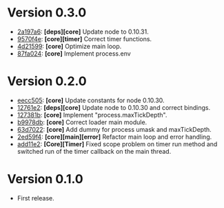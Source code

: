 # Version 0.3.0
* [2a197a6](https://github.com/killmag10/nodeschnaps/commit/2a197a6fdf9842e53f4bf606ce03c5d176bff9f1): **[deps][core]** Update node to 0.10.31.
* [9570f4e](https://github.com/killmag10/nodeschnaps/commit/9570f4e27d697f90f1d340618b485c51b951d0a3): **[core][timer]** Correct timer functions.
* [4d21599](https://github.com/killmag10/nodeschnaps/commit/4d21599706ade6f6db01077ae2f0528f4a19ce7a): **[core]** Optimize main loop.
* [87fa024](https://github.com/killmag10/nodeschnaps/commit/87fa0240aeb5ef50b3daad81d6be39218ab9850e): **[core]** Implement process.env

# Version 0.2.0
* [eecc505](https://github.com/killmag10/nodeschnaps/commit/eecc505ad900811747e1ade467785c2eb04a00af): **[core]** Update constants for node 0.10.30.
* [12761e2](https://github.com/killmag10/nodeschnaps/commit/12761e2dedbcbcd4e06fc0b4b5d026219f8b4a4d): **[deps][core]** Update node to 0.10.30 and correct bindings.
* [127381b](https://github.com/killmag10/nodeschnaps/commit/127381bbf70f45765be7b6936676d351d1cacb28): **[core]** Implement "process.maxTickDepth".
* [b9978db](https://github.com/killmag10/nodeschnaps/commit/b9978dbfcb0a36174f7c548837de06f05ea90325): **[core]** Correct loader main module.
* [63d7022](https://github.com/killmag10/nodeschnaps/commit/63d70221c8be1d8bd895a9a44d90128989702371): **[core]** Add dummy for process umask and maxTickDepth.
* [2ed59f4](https://github.com/killmag10/nodeschnaps/commit/2ed59f43c985c72c13bdab757c6fdc7cab95e3a6): **[core][main][error]** Refactor main loop and error handling.
* [add11e2](https://github.com/killmag10/nodeschnaps/commit/add11e242fad6c5b48160905d650e7b5263a0c25): **[Core][Timer]** Fixed scope problem on timer run method and switched run of the timer callback on the main thread.

# Version 0.1.0
* First release.

